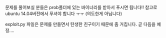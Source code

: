 문제를 풀어보실 분들은 prob폴더에 있는 바이너리를 받아서 푸시면 됩니다!!
참고로 ubuntu 14.04버전에서 푸셔야 합니다 ㅜㅜ (의도한게 아닙니다)

exploit.py 파일은 문제를 만들면서 탄생한 친구이기 때문에 좀 거칩니다.
곧 다듬을 예정....
